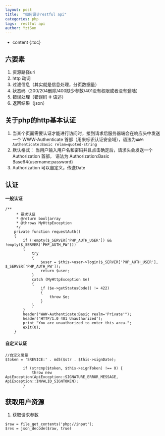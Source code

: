 ```yaml
---
layout: post
title:  "如何设计restful api"
categories: php
tags:  restful api
author: YztSon
---
```


* content
{:toc}


##  六要素

1. 资源路径uri
2. http 动词
3. 过滤信息（其实就是信息处理，分页数据量）
4. 状态码（200/204删除/400缺少参数/401没有权限或者没有登陆）
5. 错误处理（错误码 ➕ 语述）
6. 返回结果（json）


## 关于php的http基本认证

1. 当某个页面需要认证才能进行访问时，接到请求后服务器端会在响应头中发送一个 WWW-Authenticate 首部（用来标识认证安全域），语法为```WWW-Authenticate:Basic relam=quoted-string```
2. 默认格式：
当用户输入用户名和密码并且点击确定后，请求头会发送一个 Authorization 首部，
语法为 Authorization:Basic Base64(username:password)
3. Authorization 可以自定义，传送Date















## 认证

#### 一般认证


```
/**
	 * 要求认证
	 * @return bool|array
	 * @throws MyHttpException
	 */
	private function requestAuth()
	{
		if (!empty($_SERVER['PHP_AUTH_USER']) && !empty($_SERVER['PHP_AUTH_PW']))
		{
			try
			{
				$user = $this->user->login($_SERVER['PHP_AUTH_USER'], $_SERVER['PHP_AUTH_PW']);
				return $user;
			}
			catch (MyHttpException $e)
			{
				if ($e->getStatusCode() != 422)
				{
					throw $e;
				}
			}
		}
		header("WWW-Authenticate:Basic realm='Private'");
		header('HTTP/1.0 401 Unauthorized');
		print "You are unauthorized to enter this area.";
		exit(0);
	}

```

#### 自定义认证

```
//自定义常量
$token = 'SREVICE:' . md5($str . $this->signDate);

        if (strcmp($token, $this->signToken) !== 0) {
            throw new ApiException(ApiException::SIGNATURE_ERROR_MESSAGE, ApiException::INVALID_SIGNTOKEN);
        }

```

## 获取用户资源

1. 获取请求参数

```
$raw = file_get_contents('php://input');
$res = json_decode($raw, true)

```

















